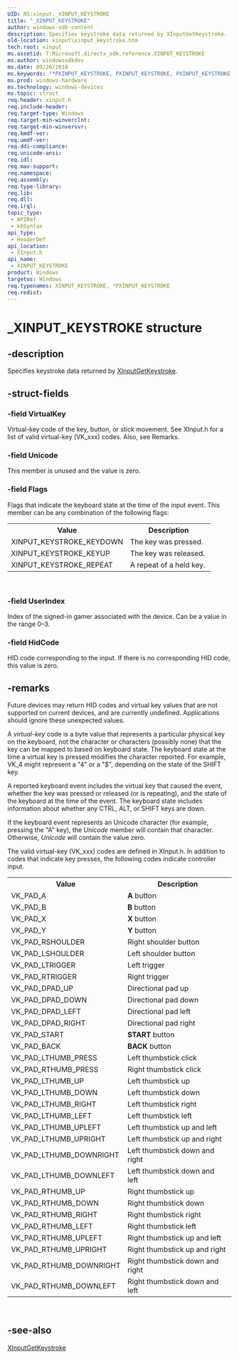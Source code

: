 ```yaml
---
UID: NS:xinput._XINPUT_KEYSTROKE
title: "_XINPUT_KEYSTROKE"
author: windows-sdk-content
description: Specifies keystroke data returned by XInputGetKeystroke.
old-location: xinput\xinput_keystroke.htm
tech.root: xinput
ms.assetid: T:Microsoft.directx_sdk.reference.XINPUT_KEYSTROKE
ms.author: windowssdkdev
ms.date: 09/26/2018
ms.keywords: "*PXINPUT_KEYSTROKE, PXINPUT_KEYSTROKE, PXINPUT_KEYSTROKE structure pointer [XInput Game Controller APIs], XINPUT_KEYSTROKE, XINPUT_KEYSTROKE structure [XInput Game Controller APIs], _XINPUT_KEYSTROKE, xinput.xinput_keystroke, xinput/PXINPUT_KEYSTROKE, xinput/XINPUT_KEYSTROKE"
ms.prod: windows-hardware
ms.technology: windows-devices
ms.topic: struct
req.header: xinput.h
req.include-header: 
req.target-type: Windows
req.target-min-winverclnt: 
req.target-min-winversvr: 
req.kmdf-ver: 
req.umdf-ver: 
req.ddi-compliance: 
req.unicode-ansi: 
req.idl: 
req.max-support: 
req.namespace: 
req.assembly: 
req.type-library: 
req.lib: 
req.dll: 
req.irql: 
topic_type:
 - APIRef
 - kbSyntax
api_type:
 - HeaderDef
api_location:
 - XInput.h
api_name:
 - XINPUT_KEYSTROKE
product: Windows
targetos: Windows
req.typenames: XINPUT_KEYSTROKE, *PXINPUT_KEYSTROKE
req.redist: 
---
```


# _XINPUT_KEYSTROKE structure


## -description


Specifies keystroke data returned by <a href="https://msdn.microsoft.com/en-us/library/Ee419266(v=VS.85).aspx">XInputGetKeystroke</a>.


## -struct-fields




### -field VirtualKey

Virtual-key code of the key, button, or stick movement. See XInput.h for a list of valid virtual-key (VK_xxx) codes. Also, see Remarks.


### -field Unicode

This member is unused and the value is zero.


### -field Flags

Flags that indicate the keyboard state at the time of the input event. This member can be any combination of the following flags:        

<table>
<tr>
<th>Value</th>
<th>Description</th>
</tr>
<tr>
<td>XINPUT_KEYSTROKE_KEYDOWN</td>
<td>The key was pressed. </td>
</tr>
<tr>
<td>XINPUT_KEYSTROKE_KEYUP</td>
<td>The key was released. </td>
</tr>
<tr>
<td>XINPUT_KEYSTROKE_REPEAT</td>
<td>A repeat of a held key. </td>
</tr>
</table>
 


### -field UserIndex

Index of the signed-in gamer associated with the device. Can be a value in the range 0–3.


### -field HidCode

HID code corresponding to the input. If there is no corresponding HID code, this value is zero.


## -remarks



Future devices may return HID codes and virtual key values that are not supported on current devices, and are currently undefined. Applications should ignore these unexpected values.



A <i>virtual-key</i> code is a byte value that represents a particular physical key on the keyboard, not the character or characters (possibly none) that the key can be mapped to based on keyboard state. The keyboard state at the time a virtual key is pressed modifies the character reported. For example, VK_4 might represent a "4" or a "$", depending on the state of the SHIFT key.



A reported keyboard event includes the virtual key that caused the event, whether the key was pressed or released (or is repeating), and the state of the keyboard at the time of the event. The keyboard state includes information about whether any CTRL, ALT, or SHIFT keys are down.



If the keyboard event represents an Unicode character (for example, pressing the "A" key), the <i>Unicode</i> member will contain that character. Otherwise, <i>Unicode</i> will contain the value zero.



The valid virtual-key (VK_xxx) codes are defined in XInput.h. In addition to codes that indicate key presses, the following codes indicate controller input.



<table>
<tr>
<th>Value</th>
<th>Description</th>
</tr>
<tr>
<td>VK_PAD_A</td>
<td><b>A</b>  button </td>
</tr>
<tr>
<td>VK_PAD_B</td>
<td><b>B</b> button </td>
</tr>
<tr>
<td>VK_PAD_X</td>
<td><b>X</b> button </td>
</tr>
<tr>
<td>VK_PAD_Y</td>
<td><b>Y</b> button </td>
</tr>
<tr>
<td>VK_PAD_RSHOULDER</td>
<td>Right shoulder button </td>
</tr>
<tr>
<td>VK_PAD_LSHOULDER</td>
<td>Left shoulder button </td>
</tr>
<tr>
<td>VK_PAD_LTRIGGER</td>
<td>Left trigger </td>
</tr>
<tr>
<td>VK_PAD_RTRIGGER</td>
<td>Right trigger </td>
</tr>
<tr>
<td>VK_PAD_DPAD_UP</td>
<td>Directional pad up </td>
</tr>
<tr>
<td>VK_PAD_DPAD_DOWN</td>
<td>Directional pad down </td>
</tr>
<tr>
<td>VK_PAD_DPAD_LEFT</td>
<td>Directional pad left </td>
</tr>
<tr>
<td>VK_PAD_DPAD_RIGHT</td>
<td>Directional pad right </td>
</tr>
<tr>
<td>VK_PAD_START</td>
<td><b>START</b> button </td>
</tr>
<tr>
<td>VK_PAD_BACK</td>
<td><b>BACK</b> button </td>
</tr>
<tr>
<td>VK_PAD_LTHUMB_PRESS</td>
<td>Left thumbstick click </td>
</tr>
<tr>
<td>VK_PAD_RTHUMB_PRESS</td>
<td>Right thumbstick click </td>
</tr>
<tr>
<td>VK_PAD_LTHUMB_UP</td>
<td>Left thumbstick up </td>
</tr>
<tr>
<td>VK_PAD_LTHUMB_DOWN</td>
<td>Left thumbstick down </td>
</tr>
<tr>
<td>VK_PAD_LTHUMB_RIGHT</td>
<td>Left thumbstick right </td>
</tr>
<tr>
<td>VK_PAD_LTHUMB_LEFT</td>
<td>Left thumbstick left </td>
</tr>
<tr>
<td>VK_PAD_LTHUMB_UPLEFT</td>
<td>Left thumbstick up and left </td>
</tr>
<tr>
<td>VK_PAD_LTHUMB_UPRIGHT</td>
<td>Left thumbstick up and right </td>
</tr>
<tr>
<td>VK_PAD_LTHUMB_DOWNRIGHT</td>
<td>Left thumbstick down and right </td>
</tr>
<tr>
<td>VK_PAD_LTHUMB_DOWNLEFT</td>
<td>Left thumbstick down and left </td>
</tr>
<tr>
<td>VK_PAD_RTHUMB_UP</td>
<td>Right thumbstick up </td>
</tr>
<tr>
<td>VK_PAD_RTHUMB_DOWN</td>
<td>Right thumbstick down </td>
</tr>
<tr>
<td>VK_PAD_RTHUMB_RIGHT</td>
<td>Right thumbstick right </td>
</tr>
<tr>
<td>VK_PAD_RTHUMB_LEFT</td>
<td>Right thumbstick left </td>
</tr>
<tr>
<td>VK_PAD_RTHUMB_UPLEFT</td>
<td>Right thumbstick up and left </td>
</tr>
<tr>
<td>VK_PAD_RTHUMB_UPRIGHT</td>
<td>Right thumbstick up and right </td>
</tr>
<tr>
<td>VK_PAD_RTHUMB_DOWNRIGHT</td>
<td>Right thumbstick down and right </td>
</tr>
<tr>
<td>VK_PAD_RTHUMB_DOWNLEFT</td>
<td>Right thumbstick down and left </td>
</tr>
</table>
 




## -see-also




<a href="https://msdn.microsoft.com/en-us/library/Ee419266(v=VS.85).aspx">XInputGetKeystroke</a>
 

 

